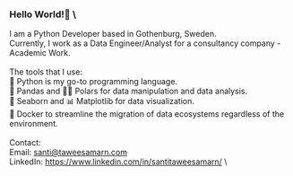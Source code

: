 ### Hello World!👋 \
I am a Python Developer based in Gothenburg, Sweden. \
Currently, I work as a Data Engineer/Analyst for a consultancy company - Academic Work. \
\
The tools that I use: \
🐍 Python is my go-to programming language. \
🐼 Pandas and 🐻‍❄️ Polars for data manipulation and data analysis. \
🌊 Seaborn and 📊 Matplotlib for data visualization. \
🐋 Docker to streamline the migration of data ecosystems regardless of the environment. \
\
Contact: \
Email: santi@taweesamarn.com \
LinkedIn: https://www.linkedin.com/in/santitaweesamarn/ \



<!--
**MrSushi201/MrSushi201** is a ✨ _special_ ✨ repository because its `README.md` (this file) appears on your GitHub profile.

Here are some ideas to get you started:

- 🔭 I’m currently working on ...
- 🌱 I’m currently learning ...
- 👯 I’m looking to collaborate on ...
- 🤔 I’m looking for help with ...
- 💬 Ask me about ...
- 📫 How to reach me: ...
- 😄 Pronouns: ...
- ⚡ Fun fact: ...
-->
